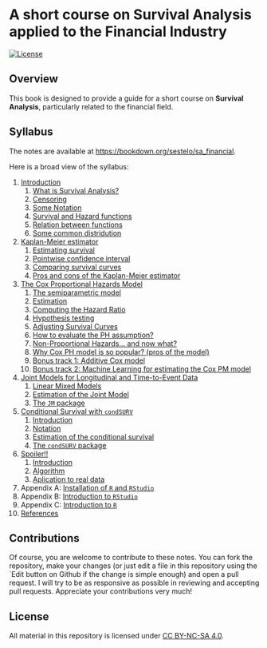 # A short course on Survival Analysis applied to the Financial Industry

[![License](https://img.shields.io/badge/license-CC_BY--NC--SA_4.0-blue.svg)](https://creativecommons.org/licenses/by-nc-sa/4.0/)


## Overview

This book is designed to provide a guide for a short course on **Survival Analysis**, particularly related to the financial field. 





## Syllabus

The notes are available at <https://bookdown.org/sestelo/sa_financial>.

Here is a broad view of the syllabus:
1.  [Introduction](https://bookdown.org/sestelo/sa_financial/intro.html)
    1.  [What is Survival Analysis?](https://bookdown.org/sestelo/sa_financial/intro-what.html)
    2.  [Censoring](https://bookdown.org/sestelo/sa_financial/intro-cendor.html)
    3.  [Some Notation](https://bookdown.org/sestelo/sa_financial/intro-notation.html)
    4.  [Survival and Hazard functions](https://bookdown.org/sestelo/sa_financial/intro-functions.html)
    5.  [Relation between functions](https://bookdown.org/sestelo/sa_financial/relation-between-functions.html)
    6.  [Some common distridution](https://bookdown.org/sestelo/sa_financial/intro-distri.html)
2.  [Kaplan-Meier estimator](https://bookdown.org/sestelo/sa_financial/km.html)
    1.  [Estimating survival](https://bookdown.org/sestelo/sa_financial/estimating-survival-by-means-of-the-kaplan-meier-estimator.html)
    2.  [Pointwise confidence interval](https://bookdown.org/sestelo/sa_financial/pointwise-confidence-interval-for-st.html)
    3.  [Comparing survival curves](https://bookdown.org/sestelo/sa_financial/comparing-survival-curves.html)
    4.  [Pros and cons of the Kaplan-Meier estimator](https://bookdown.org/sestelo/sa_financial/pros-and-cons-of-the-kaplan-meirs-estimator.html)
3.  [The Cox Proportional Hazards Model](https://bookdown.org/sestelo/sa_financial/cox.html)
    1.  [The semiparametric model](https://bookdown.org/sestelo/sa_financial/the-semiparametric-model.html)
    2.  [Estimation](https://bookdown.org/sestelo/sa_financial/estimation.html)
    3.  [Computing the Hazard Ratio](https://bookdown.org/sestelo/sa_financial/computing-the-hazard-ratio.html)
    4.  [Hypothesis testing](https://bookdown.org/sestelo/sa_financial/hypothesis-testing.html)
    5.  [Adjusting Survival Curves](https://bookdown.org/sestelo/sa_financial/adjusting-survival-curves.html)
    6.  [How to evaluate the PH assumption?](https://bookdown.org/sestelo/sa_financial/how-to-evaluate-the-ph-assumption.html)
    7.  [Non-Proportional Hazards… and now what?](https://bookdown.org/sestelo/sa_financial/non-proportional-hazards-and-now-what.html)
    8.  [Why Cox PH model is so popular? (pros of the model)](https://bookdown.org/sestelo/sa_financial/why-cox-ph-model-is-so-popular-pros-of-the-model.html)
    9.  [Bonus track 1: Additive Cox model](https://bookdown.org/sestelo/sa_financial/bonus-track-1-additive-cox-model.html)
    10. [Bonus track 2: Machine Learning for estimating the Cox PM model](https://bookdown.org/sestelo/sa_financial/bonus-track-2-machine-learning-for-estimating-the-cox-pm-model.html)
4.  [Joint Models for Longitudinal and Time-to-Event Data](https://bookdown.org/sestelo/sa_financial/joint-models-for-longitudinal-and-time-to-event-data.html)
    1.  [Linear Mixed Models](https://bookdown.org/sestelo/sa_financial/linear-mixed-models.html)
    2.  [Estimation of the Joint Model](https://bookdown.org/sestelo/sa_financial/estimation-of-the-joint-model.html)
    3.  [The `JM` package](https://bookdown.org/sestelo/sa_financial/the-jm-package.html)
5.  [Conditional Survival with `condSURV`](https://bookdown.org/sestelo/sa_financial/condsurv.html)
    1.  [Introduction](https://bookdown.org/sestelo/sa_financial/introduction.html)
    2.  [Notation](https://bookdown.org/sestelo/sa_financial/notation.html)
    3.  [Estimation of the conditional survival](https://bookdown.org/sestelo/sa_financial/estimation-of-the-conditional-survival.html)
    4.  [The `condSURV` package](https://bookdown.org/sestelo/sa_financial/the-condsurv-package.html)
6.  [Spoiler!!](https://bookdown.org/sestelo/sa_financial/clustcurv.html)
    1.  [Introduction](https://bookdown.org/sestelo/sa_financial/introduction-1.html)
    2.  [Algorithm](https://bookdown.org/sestelo/sa_financial/algortihm.html)
    3.  [Aplication to real data](https://bookdown.org/sestelo/sa_financial/aplication-to-real-data.html)
7.  Appendix A: [Installation of `R` and `RStudio`](https://bookdown.org/sestelo/sa_financial/appendix-install.html)
8.  Appendix B: [Introduction to `RStudio`](https://bookdown.org/sestelo/sa_financial/appendix-rstudio.html)
9.  Appendix C: [Introduction to `R`](https://bookdown.org/sestelo/sa_financial/appendix-r.html)
10. [References](https://bookdown.org/sestelo/sa_financial/references.html)


## Contributions

Of course, you are welcome to contribute to these notes. You can fork the repository, make your changes (or just edit a file in this repository using the `Edit button on Github if the change is simple enough) and open a pull request. I will try to be as responsive as possible in reviewing and accepting pull requests. Appreciate your contributions very much!


## License

All material in this repository is licensed under [CC BY-NC-SA 4.0](https://creativecommons.org/licenses/by-nc-sa/4.0/).
